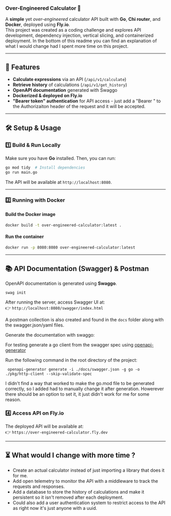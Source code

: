 ﻿### **Over-Engineered Calculator 🫢**

A **simple** yet *over-engineered* calculator API built with **Go**, **Chi router**, and **Docker**, deployed using **Fly.io**.  
This project was created as a coding challenge and explores API development, dependency injection, vertical slicing, and containerized deployment.
In the bottom of this readme you can find an explanation of what I would change had I spent more time on this project.

---

## **🚀 Features**
- **Calculate expressions** via an API (`/api/v1/calculate`)
- **Retrieve history** of calculations (`/api/v1/get_history`)
- **OpenAPI documentation** generated with Swaggo
- **Dockerized & deployed on Fly.io**
- **"Bearer token" authentication** for API access - just add a "Bearer <random UUID>" to the Authorizaiton header of the request and it will be accepted.  

---

## **🛠️ Setup & Usage**

### **1️⃣ Build & Run Locally**
Make sure you have **Go** installed. Then, you can run:

```sh
go mod tidy  # Install dependencies
go run main.go
```

The API will be available at `http://localhost:8080`.

---

### **2️⃣ Running with Docker**

#### **Build the Docker image**
```sh
docker build -t over-engineered-calculator:latest .
```

#### **Run the container**
```sh
docker run -p 8080:8080 over-engineered-calculator:latest
```

---

## **📚 API Documentation (Swagger) & Postman**
OpenAPI documentation is generated using **Swaggo**.

```
swag init
```

After running the server, access Swagger UI at:  
👉 `http://localhost:8080/swagger/index.html`

A postman collection is also created and found in the `docs` folder along with the swagger.json/yaml files.

Generate the documentation with swaggo:

For testing generate a go client from the swagger spec using [openapi-generator](https://openapi-generator.tech/docs/generators/go/)

Run the following command in the root directory of the project:
```
 openapi-generator generate -i ./docs/swagger.json -g go -o ./pkg/http-client --skip-validate-spec
```
I didn't find a way that worked to make the go.mod file to be generated correctly, so I added had to manually change it after generation.
Howerever there should be an option to set it, it just didn't work for me for some reason.


### **4️⃣ Access API on Fly.io**
The deployed API will be available at:  
👉 `https://over-engineered-calculator.fly.dev`

---

## **⏳ What would I change with more time ?**
- Create an actual calculator instead of just importing a library that does it for me.
- Add open telemetry to monitor the API with a middleware to track the requests and responses.
- Add a database to store the history of calculations and make it persistent so it isn't removed after each deployment.
- Could also add a user authentication system to restrict access to the API as right now it's just anyone with a uuid.
